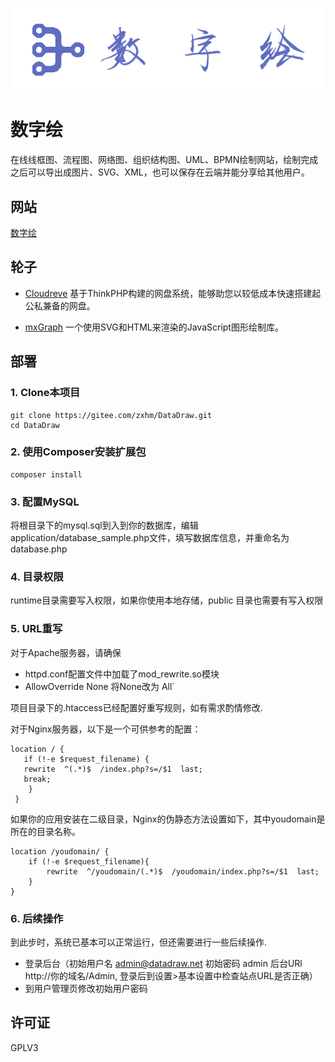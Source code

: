 ![logo_white.png](source/logo_white.png)

# 数字绘

在线线框图、流程图、网络图、组织结构图、UML、BPMN绘制网站，绘制完成之后可以导出成图片、SVG、XML，也可以保存在云端并能分享给其他用户。

## 网站

[数字绘](http://www.myshuju.net)

## 轮子

- [Cloudreve](https://github.com/HFO4/Cloudreve) 基于ThinkPHP构建的网盘系统，能够助您以较低成本快速搭建起公私兼备的网盘。

- [mxGraph](https://github.com/jgraph/mxgraph) 一个使用SVG和HTML来渲染的JavaScript图形绘制库。

## 部署

### 1. Clone本项目

```
git clone https://gitee.com/zxhm/DataDraw.git
cd DataDraw
```

### 2. 使用Composer安装扩展包

```
composer install
```

### 3. 配置MySQL

将根目录下的mysql.sql到入到你的数据库，编辑application/database_sample.php文件，填写数据库信息，并重命名为database.php

### 4. 目录权限

runtime目录需要写入权限，如果你使用本地存储，public 目录也需要有写入权限

### 5. URL重写

对于Apache服务器，请确保
- httpd.conf配置文件中加载了mod_rewrite.so模块
- AllowOverride None 将None改为 All`

项目目录下的.htaccess已经配置好重写规则，如有需求酌情修改.

对于Nginx服务器，以下是一个可供参考的配置：

```
location / {
   if (!-e $request_filename) {
   rewrite  ^(.*)$  /index.php?s=/$1  last;
   break;
    }
 }
```

如果你的应用安装在二级目录，Nginx的伪静态方法设置如下，其中youdomain是所在的目录名称。

```
location /youdomain/ {
    if (!-e $request_filename){
        rewrite  ^/youdomain/(.*)$  /youdomain/index.php?s=/$1  last;
    }
}
```

### 6. 后续操作

到此步时，系统已基本可以正常运行，但还需要进行一些后续操作.

- 登录后台（初始用户名 admin@datadraw.net 初始密码 admin 后台URl http://你的域名/Admin, 登录后到设置>基本设置中检查站点URL是否正确）
- 到用户管理页修改初始用户密码

## 许可证

GPLV3

